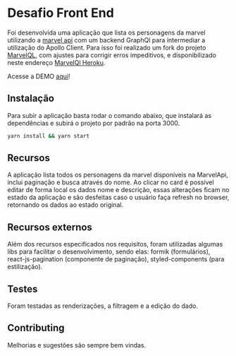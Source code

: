 # Desafio Front End

Foi desenvolvida uma aplicação que lista os personagens da marvel utilizando a [marvel api](https://developer.marvel.com/) com um backend GraphQl para intermediar a utilização do Apollo Client. Para isso foi realizado um fork do projeto [MarvelQL](https://github.com/Novvum/MarvelQL), com ajustes para corrigir erros impeditivos, e disponibilizado neste endereço [MarvelQl Heroku](https://marvelql.herokuapp.com/).

Acesse a DEMO [aqui](https://react-marvel-char.herokuapp.com/)!

## Instalação

Para subir a aplicação basta rodar o comando abaixo, que instalará as dependências e subirá o projeto por padrão na porta 3000.

```bash
yarn install && yarn start
```

## Recursos

A aplicação lista todos os personagens da marvel disponíveis na MarvelApi, inclui paginação e busca através do nome. Ao clicar no card é possível editar de forma local os dados nome e descrição, essas alterações ficam no estado da aplicação e são desfeitas caso o usuário faça refresh no browser, retornando os dados ao estado original.

## Recursos externos

Além dos recursos especificados nos requisitos, foram utilizadas algumas libs para facilitar o desenvolvimento, sendo elas: formik (formulários), react-js-pagination (componente de paginação), styled-components (para estilização).

## Testes

Foram testadas as renderizações, a filtragem e a edição do dado.

## Contributing
Melhorias e sugestões são sempre bem vindas.